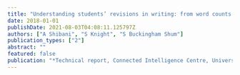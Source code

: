```yaml
---
title: "Understanding students’ revisions in writing: from word counts to the revision graph"
date: 2018-01-01
publishDate: 2021-08-03T04:08:11.125797Z
authors: ["A Shibani", "S Knight", "S Buckingham Shum"]
publication_types: ["2"]
abstract: ""
featured: false
publication: "*Technical report, Connected Intelligence Centre, University of Technology Sydney*"
---
```


